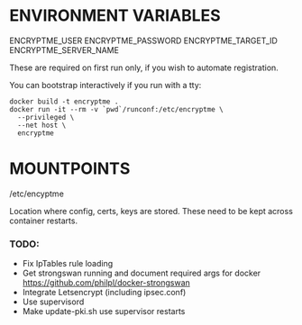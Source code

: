 
# ENVIRONMENT VARIABLES

ENCRYPTME_USER
ENCRYPTME_PASSWORD
ENCRYPTME_TARGET_ID
ENCRYPTME_SERVER_NAME

These are required on first run only, if you wish to automate registration.

You can bootstrap interactively if you run with a tty:

    docker build -t encryptme .
    docker run -it --rm -v `pwd`/runconf:/etc/encryptme \
      --privileged \
      --net host \
      encryptme


# MOUNTPOINTS

  /etc/encyptme

  Location where config, certs, keys are stored.  These need to be kept
  across container restarts.


### TODO:


- Fix IpTables rule loading
- Get strongswan running and document required args for docker
  https://github.com/philpl/docker-strongswan
- Integrate Letsencrypt (including ipsec.conf)
- Use supervisord
- Make update-pki.sh use supervisor restarts

